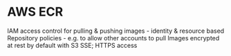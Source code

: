 # AWS ECR

IAM access control for pulling & pushing images - identity & resource based
Repository policies - e.g. to allow other accounts to pull
Images encrypted at rest by default with S3 SSE; HTTPS access
